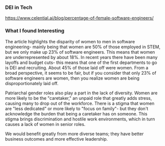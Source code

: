 ### DEI in Tech 
https://www.celential.ai/blog/percentage-of-female-software-engineers/

### What I found Interesting

The article highlights the disparity of women to men in software engineering- mainly being that women are 50% of those employed in STEM, but we only make up 23% of software engineers. This means that women are underrepresented by about 18%. In recent years there have been many layoffs and budget cuts- this means that one of the first departments to go is DEI and recruiting. About 45% of those laid off were women. From a broad perspective, it seems to be fair, but if you consider that only 23% of software engineers are women, then you realize women are being disproportionately laid off. 

Patriarchal gender roles also play a part in the lack of diversity. Women are more likely to be the "caretaker," an unpaid role that greatly adds stress, causing many to drop out of the workforce. There is a stigma that women are "less dedicated" or more likely to "focus on family"- but they don't acknowledge the burden that being a caretaker has on someone. This stigma brings discrimination and hostile work environments, which in turn causes a lack of women in senior roles. 

We would benefit greatly from more diverse teams; they have better business outcomes and more effective leadership. 
